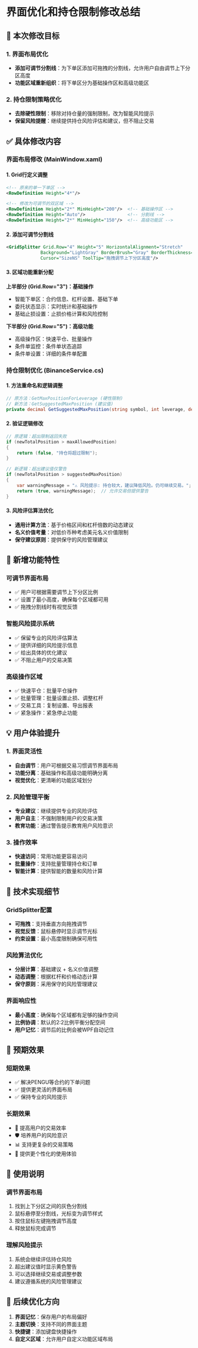 # 界面优化和持仓限制修改总结

## 🎯 本次修改目标

### 1. 界面布局优化
- **添加可调节分割线**：为下单区添加可拖拽的分割线，允许用户自由调节上下分区高度
- **功能区域重新组织**：将下单区分为基础操作区和高级功能区

### 2. 持仓限制策略优化  
- **去除硬性限制**：移除对持仓量的强制限制，改为智能风险提示
- **保留风险提醒**：继续提供持仓风险评估和建议，但不阻止交易

## ✅ 具体修改内容

### **界面布局修改 (MainWindow.xaml)**

#### **1. Grid行定义调整**
```xml
<!-- 原来的单一下单区 -->
<RowDefinition Height="4*"/>

<!-- 修改为可调节的双区域 -->
<RowDefinition Height="2*" MinHeight="200"/>  <!-- 基础操作区 -->
<RowDefinition Height="Auto"/>                <!-- 分割线 -->
<RowDefinition Height="2*" MinHeight="150"/>  <!-- 高级功能区 -->
```

#### **2. 添加可调节分割线**
```xml
<GridSplitter Grid.Row="4" Height="5" HorizontalAlignment="Stretch" 
             Background="LightGray" BorderBrush="Gray" BorderThickness="0,1,0,1"
             Cursor="SizeNS" ToolTip="拖拽调节上下分区高度"/>
```

#### **3. 区域功能重新分配**

**上半部分 (Grid.Row="3")：基础操作**
- 智能下单区：合约信息、杠杆设置、基础下单
- 委托状态显示：实时统计和基础操作
- 基础止损设置：止损价格计算和风险控制

**下半部分 (Grid.Row="5")：高级功能**
- 高级操作区：快速平仓、批量操作
- 条件单监控：条件单状态追踪
- 条件单设置：详细的条件单配置

### **持仓限制优化 (BinanceService.cs)**

#### **1. 方法重命名和逻辑调整**
```csharp
// 原方法：GetMaxPositionForLeverage (硬性限制)
// 新方法：GetSuggestedMaxPosition (建议值)
private decimal GetSuggestedMaxPosition(string symbol, int leverage, decimal currentPrice)
```

#### **2. 验证逻辑修改**
```csharp
// 原逻辑：超出限制返回失败
if (newTotalPosition > maxAllowedPosition)
{
    return (false, "持仓将超过限制");
}

// 新逻辑：超出建议值仅警告
if (newTotalPosition > suggestedMaxPosition)
{
    var warningMessage = "⚠️ 风险提示: 持仓较大，建议降低风险。仍可继续交易。";
    return (true, warningMessage);  // 允许交易但提供警告
}
```

#### **3. 风险评估算法优化**
- **通用计算方法**：基于价格区间和杠杆倍数的动态建议
- **名义价值考量**：对低价币种考虑美元名义价值限制
- **保守建议原则**：提供保守的风险管理建议

## 🎨 新增功能特性

### **可调节界面布局**
- ✅ 用户可根据需要调节上下分区比例
- ✅ 设置了最小高度，确保每个区域都可用
- ✅ 拖拽分割线时有视觉反馈

### **智能风险提示系统**
- ✅ 保留专业的风险评估算法
- ✅ 提供详细的风险提示信息
- ✅ 给出具体的优化建议
- ✅ 不阻止用户的交易决策

### **高级操作区域**
- ✅ 快速平仓：批量平仓操作
- ✅ 批量管理：批量设置止损、调整杠杆
- ✅ 交易工具：复制设置、导出报表
- ✅ 紧急操作：紧急停止功能

## 💡 用户体验提升

### **1. 界面灵活性**
- **自由调节**：用户可根据交易习惯调节界面布局
- **功能分离**：基础操作和高级功能明确分离
- **视觉优化**：更清晰的功能区域划分

### **2. 风险管理平衡**
- **专业建议**：继续提供专业的风险评估
- **用户自主**：不强制限制用户的交易决策
- **教育功能**：通过警告提示教育用户风险意识

### **3. 操作效率**
- **快速访问**：常用功能更容易访问
- **批量操作**：支持批量管理持仓和订单
- **智能计算**：提供智能的数量和风险计算

## 🔧 技术实现细节

### **GridSplitter配置**
- **可拖拽**：支持垂直方向拖拽调节
- **视觉反馈**：鼠标悬停时显示调节光标
- **约束设置**：最小高度限制确保可用性

### **风险算法优化**
- **分层计算**：基础建议 + 名义价值调整
- **动态调整**：根据杠杆和价格动态计算
- **保守原则**：采用保守的风险管理建议

### **界面响应性**
- **最小高度**：确保每个区域都有足够的操作空间
- **比例协调**：默认的2:2比例平衡分配空间
- **用户记忆**：调节后的比例会被WPF自动记住

## 🎯 预期效果

### **短期效果**
- ✅ 解决PENGU等合约的下单问题
- ✅ 提供更灵活的界面布局
- ✅ 保持专业的风险提示

### **长期效果**
- 🚀 提高用户的交易效率
- 🛡️ 培养用户的风险意识
- 📊 支持更复杂的交易策略
- 🎨 提供更个性化的使用体验

## 📝 使用说明

### **调节界面布局**
1. 找到上下分区之间的灰色分割线
2. 鼠标悬停至分割线，光标变为调节样式
3. 按住鼠标左键拖拽调节高度
4. 释放鼠标完成调节

### **理解风险提示**
1. 系统会继续评估持仓风险
2. 超出建议值时显示黄色警告
3. 可以选择继续交易或调整参数
4. 建议遵循系统的风险管理建议

## 🔄 后续优化方向

1. **界面记忆**：保存用户的布局偏好
2. **主题切换**：支持不同的界面主题
3. **快捷键**：添加键盘快捷操作
4. **自定义区域**：允许用户自定义功能区域布局 